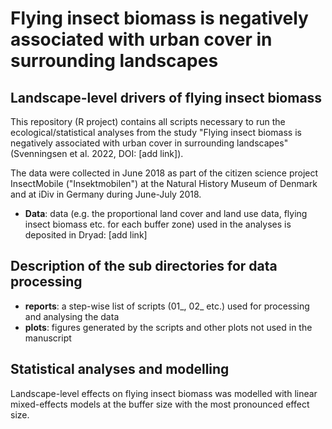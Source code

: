 # Flying insect biomass is negatively associated with urban cover in surrounding landscapes
## Landscape-level drivers of flying insect biomass
This repository (R project) contains all scripts necessary to run the ecological/statistical analyses from the study "Flying insect biomass is negatively associated with urban cover in surrounding landscapes" (Svenningsen et al. 2022, DOI: [add link]).

The data were collected in June 2018 as part of the citizen science project InsectMobile ("Insektmobilen") at the Natural History Museum of Denmark and at iDiv in Germany during June-July 2018.

* **Data**: data (e.g. the proportional land cover and land use data, flying insect biomass etc. for each buffer zone) used in the analyses is deposited in Dryad: [add link]

## Description of the sub directories for data processing ##

* **reports**: a step-wise list of scripts (01_, 02_ etc.) used for processing and analysing the data
* **plots**: figures generated by the scripts and other plots not used in the manuscript

## Statistical analyses and modelling ##
Landscape-level effects on flying insect biomass was modelled with linear mixed-effects models at the buffer size with the most pronounced effect size.
